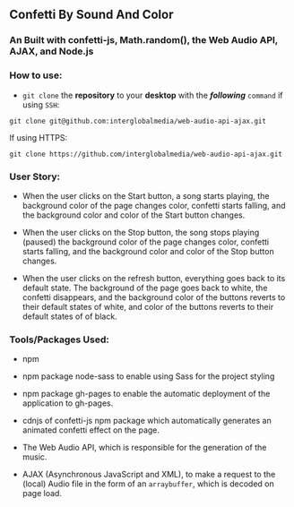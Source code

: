## Confetti By Sound And Color

### An Built with confetti-js, Math.random(), the Web Audio API, AJAX, and Node.js

### How to use:

- `git clone` the **repository** to your **desktop** with the ***following*** `command` if using `SSH`:

```shell
git clone git@github.com:interglobalmedia/web-audio-api-ajax.git
```
If using HTTPS:

```shell
git clone https://github.com/interglobalmedia/web-audio-api-ajax.git
```

### User Story:

- When the user clicks on the Start button, a song starts playing, the background color of the page changes color, confetti starts falling, and the background color and color of the Start button changes.

- When the user clicks on the Stop button, the song stops playing (paused) the background color of the page changes color, confetti starts falling, and the background color and color of the Stop button changes.

- When the user clicks on the refresh button, everything goes back to its default state. The background of the page goes back to white, the confetti disappears, and the background color of the buttons reverts to their default states of white, and color of the buttons reverts to their default states of of black.

### Tools/Packages Used:

- npm

- npm package node-sass to enable using Sass for the project styling

- npm package gh-pages to enable the automatic deployment of the application to gh-pages.

- cdnjs of confetti-js npm package which automatically generates an animated confetti effect on the page.

- The Web Audio API, which is responsible for the generation of the music.

- AJAX (Asynchronous JavaScript and XML), to make a request to the (local) Audio file in the form of an `arraybuffer`, which is decoded on page load. 

